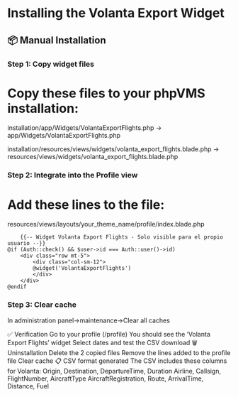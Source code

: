 # Installing the Volanta Export Widget

## 📦 Manual Installation

### Step 1: Copy widget files

# Copy these files to your phpVMS installation:
installation/app/Widgets/VolantaExportFlights.php
  → app/Widgets/VolantaExportFlights.php

installation/resources/views/widgets/volanta_export_flights.blade.php
  → resources/views/widgets/volanta_export_flights.blade.php
  
### Step 2: Integrate into the Profile view

# Add these lines to the file:

resources/views/layouts/your_theme_name/profile/index.blade.php

```
    {{-- Widget Volanta Export Flights - Solo visible para el propio usuario --}}
@if (Auth::check() && $user->id === Auth::user()->id)
    <div class="row mt-5">
        <div class="col-sm-12">
        @widget('VolantaExportFlights')
        </div>
    </div>
@endif
```

### Step 3: Clear cache

In administration panel->maintenance->Clear all caches

✅ Verification
Go to your profile (/profile)
You should see the ‘Volanta Export Flights’ widget
Select dates and test the CSV download
🗑️ Uninstallation
Delete the 2 copied files
Remove the lines added to the profile file
Clear cache
📋 CSV format generated
The CSV includes these columns for Volanta:
Origin, Destination, DepartureTime, Duration
Airline, Callsign, FlightNumber, AircraftType
AircraftRegistration, Route, ArrivalTime, Distance, Fuel
